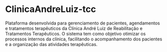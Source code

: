 # ClinicaAndreLuiz-tcc
Plataforma desenvolvida para gerenciamento de pacientes, agendamentos e tratamentos terapêuticos da Clínica André Luiz de Reabilitação e Tratamentos Terapêuticos. O sistema tem como objetivo otimizar os processos internos da clínica, facilitando o acompanhamento dos pacientes e a organização das atividades terapêuticas.
